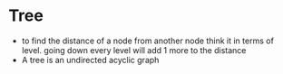 # Tree

- to find the distance of a node from another node think it in terms of level. going down every level will add 1 more to the distance
- A tree is an undirected acyclic graph

